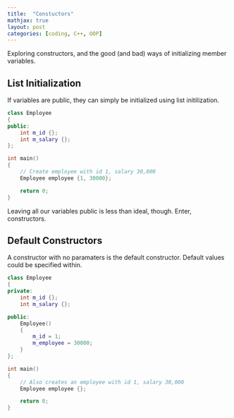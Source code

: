```yaml
---
title:  "Constuctors"
mathjax: true
layout: post
categories: [coding, C++, OOP] 
---
```


Exploring constructors, and the good (and bad) ways of initializing member variables.

## List Initialization

If variables are public, they can simply be initialized using list initilization.

```cpp
class Employee
{
public:
    int m_id {};
    int m_salary {};
};

int main()
{
    // Create employee with id 1, salary 30,000
    Employee employee {1, 30000};

    return 0;
}
```

Leaving all our variables public is less than ideal, though. Enter, constructors. 

## Default Constructors

A constructor with no paramaters is the default constructor. Default values could be specified within.

```cpp
class Employee
{
private:
    int m_id {};
    int m_salary {};

public:
    Employee()
    {
        m_id = 1;
        m_employee = 30000;
    }
};

int main()
{
    // Also creates an employee with id 1, salary 30,000
    Employee employee {};

    return 0;
}
```
